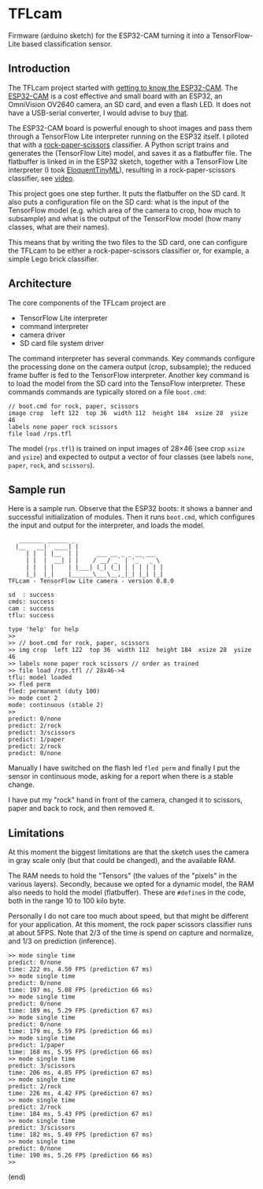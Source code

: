 # TFLcam
Firmware (arduino sketch) for the ESP32-CAM turning it into a TensorFlow-Lite based classification sensor.

## Introduction

The TFLcam project started with [getting to know the ESP32-CAM](https://github.com/maarten-pennings/esp32cam).
The [ESP32-CAM](https://www.aliexpress.com/item/1005001818136526.html) is a cost effective and small board 
with an ESP32, an OmniVision OV2640 camera, an SD card, and even a flash LED. 
It does not have a USB-serial converter, I would advise to buy [that](https://www.aliexpress.com/item/1005001810692306.html).

The ESP32-CAM board is powerful enough to shoot images and pass them through a TensorFlow Lite interpreter running on the ESP32 itself.
I piloted that with a [rock-paper-scissors](https://github.com/maarten-pennings/MachineLearning/blob/main/rock-paper-scissors/rock-paper-scissors.ipynb) classifier.
A Python script trains and generates the (TensorFlow Lite) model, and saves it as a flatbuffer file. 
The flatbuffer is linked in in the ESP32 sketch, together with a TensorFlow Lite interpreter (I took [EloquentTinyML](https://github.com/eloquentarduino/EloquentTinyML)),
resulting in a rock-paper-scissors classifier, see [video](https://www.youtube.com/watch?v=dVIRe2fjQL4).

This project goes one step further.
It puts the flatbuffer on the SD card.
It also puts a configuration file on the SD card: what is the input of the TensorFlow model 
(e.g. which area of the camera to crop, how much to subsample) and what is the output of the TensorFlow model (how many classes, what are their names).

This means that by writing the two files to the SD card, one can configure the TFLcam to be either a rock-paper-scissors classifier
or, for example, a simple Lego brick classifier. 

## Architecture

The core components of the TFLcam project are
 - TensorFlow Lite interpreter
 - command interpreter
 - camera driver
 - SD card file system driver
 
The command interpreter has several commands.
Key commands configure the processing done on the camera output (crop, subsample); the reduced frame buffer is fed to the TensorFlow interpreter.
Another key command is to load the model from the SD card into the TensoFlow interpreter.
These commands commands are typically stored on a file `boot.cmd`:

```
// boot.cmd for rock, paper, scissors
image crop  left 122  top 36  width 112  height 184  xsize 28  ysize 46
labels none paper rock scissors
file load /rps.tfl
```

The model (`rps.tfl`) is trained on input images of 28×46 (see crop `xsize` and `ysize`) 
and expected to output a vector of four classes (see labels `none`, `paper`, `rock`, and `scissors`).

## Sample run

Here is a sample run.
Observe that the ESP32 boots: it shows a banner and successful initialization of modules.
Then it runs `boot.cmd`, which configures the input and output for the interpreter, and loads the model.

```
   _______ ______ _
  |__   __|  ____| |
     | |  | |__  | |     ___ __ _ _ __ ___
     | |  |  __| | |    / __/ _` | '_ ` _ \
     | |  | |    | |___| (_| (_| | | | | | |
     |_|  |_|    |______\___\__,_|_| |_| |_|
TFLcam - TensorFlow Lite camera - version 0.8.0

sd  : success
cmds: success
cam : success
tflu: success

type 'help' for help
>> 
>> // boot.cmd for rock, paper, scissors
>> img crop  left 122  top 36  width 112  height 184  xsize 28  ysize 46
>> labels none paper rock scissors // order as trained
>> file load /rps.tfl // 28x46->4
tflu: model loaded
>> fled perm
fled: permanent (duty 100)
>> mode cont 2
mode: continuous (stable 2)
>>
predict: 0/none
predict: 2/rock
predict: 3/scissors
predict: 1/paper
predict: 2/rock
predict: 0/none
```

Manually I have switched on the flash led `fled perm` and finally I put the sensor in continuous mode, asking for a report when there is a stable change.

I have put my "rock" hand in front of the camera, changed it to scissors, paper and back to rock, and then removed it.


## Limitations

At this moment the biggest limitations are that the sketch uses the camera in
gray scale only (but that could be changed), and the available RAM.

The RAM needs to hold the "Tensors" (the values of the "pixels" in the various layers).
Secondly, because we opted for a dynamic model, the RAM also needs to hold the model (flatbuffer).
These are `#define`s in the code, both in the range 10 to 100 kilo byte.

Personally I do not care too much about speed, but that might be different for your application.
At this moment, the rock paper scissors classifier runs at about 5FPS.
Note that 2/3 of the time is spend on capture and normalize, and 1/3 on prediction (inference).

```
>> mode single time
predict: 0/none
time: 222 ms, 4.50 FPS (prediction 67 ms)
>> mode single time
predict: 0/none
time: 197 ms, 5.08 FPS (prediction 66 ms)
>> mode single time
predict: 0/none
time: 189 ms, 5.29 FPS (prediction 67 ms)
>> mode single time
predict: 0/none
time: 179 ms, 5.59 FPS (prediction 66 ms)
>> mode single time
predict: 1/paper
time: 168 ms, 5.95 FPS (prediction 66 ms)
>> mode single time
predict: 3/scissors
time: 206 ms, 4.85 FPS (prediction 67 ms)
>> mode single time
predict: 2/rock
time: 226 ms, 4.42 FPS (prediction 67 ms)
>> mode single time
predict: 2/rock
time: 184 ms, 5.43 FPS (prediction 67 ms)
>> mode single time
predict: 3/scissors
time: 182 ms, 5.49 FPS (prediction 67 ms)
>> mode single time
predict: 0/none
time: 190 ms, 5.26 FPS (prediction 66 ms)
>>
```

(end)

